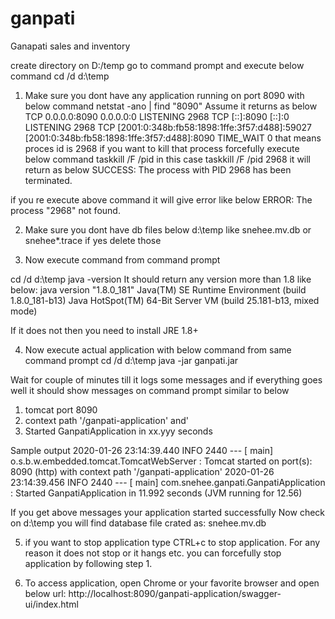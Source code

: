 # ganpati
Ganapati sales and inventory

create directory
on D:/temp
go to command prompt and execute below command
cd /d d:\temp
1. Make sure you dont have any application running on port 8090
with below command
netstat -ano | find "8090"
Assume it returns as below
  TCP    0.0.0.0:8090           0.0.0.0:0              LISTENING       2968
  TCP    [::]:8090              [::]:0                 LISTENING       2968
  TCP    [2001:0:348b:fb58:1898:1ffe:3f57:d488]:59027  [2001:0:348b:fb58:1898:1ffe:3f57:d488]:8090  TIME_WAIT       0
that means proces id is 2968
if you want to kill that process forcefully execute below command
taskkill /F /pid <process id>
in this case
taskkill /F /pid 2968
it will return as below
SUCCESS: The process with PID 2968 has been terminated.

if you re execute above command it will give error like below
ERROR: The process "2968" not found.

2. Make sure you dont have db files below d:\temp
like 
snehee.mv.db
or
snehee*.trace
if yes delete those

3. Now execute command from command prompt

cd /d d:\temp
java -version
It should return any version more than 1.8 like below:
java version "1.8.0_181"
Java(TM) SE Runtime Environment (build 1.8.0_181-b13)
Java HotSpot(TM) 64-Bit Server VM (build 25.181-b13, mixed mode)

If it does not then you need to install JRE 1.8+

4. Now execute actual application with below command from same command prompt
cd /d d:\temp
java -jar ganpati.jar

Wait for couple of minutes till it logs some messages and if everything goes well it should show messages on command prompt similar to below
1. tomcat port 8090
2. context path '/ganpati-application' and'
3. Started GanpatiApplication in xx.yyy seconds

Sample output
2020-01-26 23:14:39.440  INFO 2440 --- [           main] o.s.b.w.embedded.tomcat.TomcatWebServer  : Tomcat started on port(s): 8090 (http) with context path '/ganpati-application'
2020-01-26 23:14:39.456  INFO 2440 --- [           main] com.snehee.ganpati.GanpatiApplication    : Started GanpatiApplication in 11.992 seconds (JVM running for 12.56)

If you get above messages your application started successfully
Now check on d:\temp you will find database file crated as:
snehee.mv.db

5. if you want to stop application type CTRL+c to stop application. For any reason it does not stop or it hangs etc. you can forcefully stop application by following step 1.

6. To access application, open Chrome or your favorite browser and open below url:
http://localhost:8090/ganpati-application/swagger-ui/index.html

